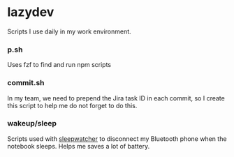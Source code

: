 # lazydev

Scripts I use daily in my work environment.

### p.sh

Uses fzf to find and run npm scripts

### commit.sh

In my team, we need to prepend the Jira task ID in each commit, so I create this script to help me do not forget to do this.

### wakeup/sleep

Scripts used with [sleepwatcher](https://www.bernhard-baehr.de/) to disconnect my Bluetooth phone when the notebook sleeps. Helps me saves a lot of battery.
